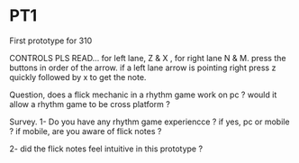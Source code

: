 # PT1
First prototype for 310

CONTROLS PLS READ...
for left lane, Z & X , for right lane N & M.
press the buttons in order of the arrow. if a left lane arrow is pointing right press z quickly followed by x to get the note.

Question, does a flick mechanic in a rhythm game work on pc ? would it allow a rhythm game to be cross platform ?



Survey.
1- Do you have any rhythm game experiencce ? if yes, pc or mobile ? if mobile, are you aware of flick notes ? 


2- did the flick notes feel intuitive in this prototype ? 
